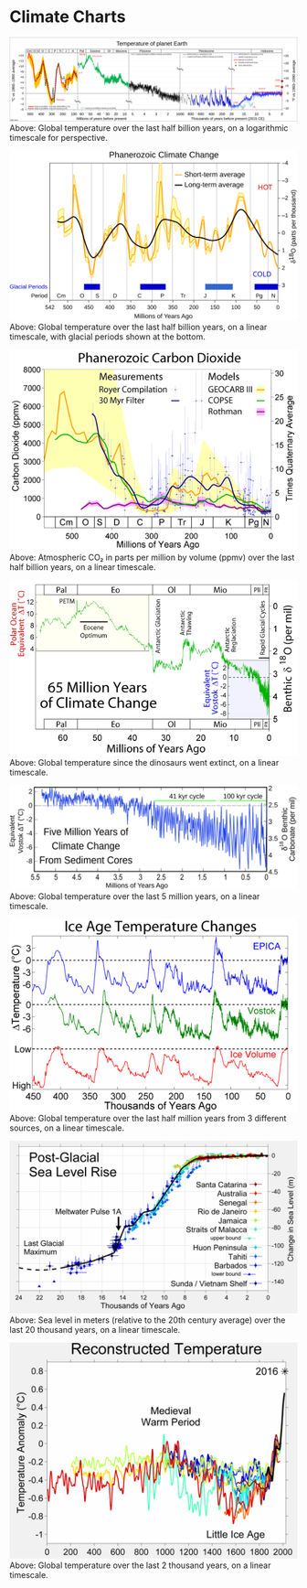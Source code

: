 # Climate Charts

[![Global average temperature estimates for the last 540 million years](img/All_palaeotemps.svg)](https://commons.wikimedia.org/wiki/File:All_palaeotemps.svg)
Above: Global temperature over the last half billion years, on a logarithmic timescale for perspective.

[![Phanerozoic Climate Change](img/Phanerozoic_Climate_Change.svg)](https://commons.wikimedia.org/wiki/File:Phanerozoic_Climate_Change.svg)
Above: Global temperature over the last half billion years, on a linear timescale, with glacial periods shown at the bottom.

[![Phanerozoic Carbon Dioxide](img/Phanerozoic_Carbon_Dioxide.png)](https://commons.wikimedia.org/wiki/File:Phanerozoic_Carbon_Dioxide.png)
Above: Atmospheric CO₂ in parts per million by volume (ppmv) over the last half billion years, on a linear timescale.

[![65 Million Years of Climate Change](img/65_Myr_Climate_Change.png)](https://commons.wikimedia.org/wiki/File:65_Myr_Climate_Change.png)
Above: Global temperature since the dinosaurs went extinct, on a linear timescale.

[![Five Million Years of Climate Change From Sediment Cores](img/Five_Myr_Climate_Change.svg)](https://en.wikipedia.org/wiki/File:Five_Myr_Climate_Change.svg)
Above: Global temperature over the last 5 million years, on a linear timescale.

[![Ice Age Temperature Changes](img/Ice_Age_Temperature.png)](https://commons.wikimedia.org/wiki/File:Ice_Age_Temperature.png)
Above: Global temperature over the last half million years from 3 different sources, on a linear timescale.

[![Post-Glacial Sea Level Rise](img/Post-Glacial_Sea_Level.png)](https://commons.wikimedia.org/wiki/File:Post-Glacial_Sea_Level.png)
Above: Sea level in meters (relative to the 20th century average) over the last 20 thousand years, on a linear timescale.

[![2000 Year Temperature Comparison](img/2000_Year_Temperature_Comparison.png)](https://commons.wikimedia.org/wiki/File:2000_Year_Temperature_Comparison.png)
Above: Global temperature over the last 2 thousand years, on a linear timescale.
